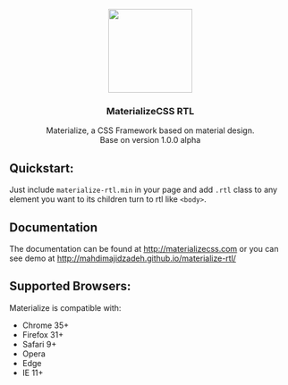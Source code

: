 <p align="center">
  <a href="http://materializecss.com/">
    <img src="http://materializecss.com/res/materialize.svg" width="150">
  </a>

  <h3 align="center">MaterializeCSS RTL</h3>

  <p align="center">
    Materialize, a CSS Framework based on material design.
    <br>
    Base on version 1.0.0 alpha
    <br>
</p>

## Quickstart:
Just include `materialize-rtl.min` in your page and add `.rtl` class to any element you want to its children turn to rtl like `<body>`.

## Documentation
The documentation can be found at <http://materializecss.com> or you can see demo at <http://mahdimajidzadeh.github.io/materialize-rtl/>

## Supported Browsers:
Materialize is compatible with:

- Chrome 35+
- Firefox 31+
- Safari 9+
- Opera
- Edge
- IE 11+
